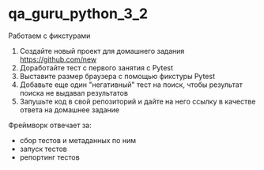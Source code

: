 # qa_guru_python_3_2
Работаем с фикстурами

1. Создайте новый проект для домашнего задания https://github.com/new
2. Доработайте тест с первого занятия с Pytest
3. Выставите размер браузера с помощью фикстуры Pytest
4. Добавьте еще один "негативный" тест на поиск, чтобы результат поиска не выдавал результатов
5. Запушьте код в свой репозиторий и дайте на него ссылку в качестве ответа на домашнее задание

Фреймворк отвечает за:
 - сбор тестов и метаданных по ним
 - запуск тестов
 - репортинг тестов